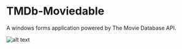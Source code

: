 # TMDb-Moviedable
A windows forms application powered by The Movie Database API.

![alt text](https://preview.ibb.co/ftCHvR/Screenshot_26.png)
